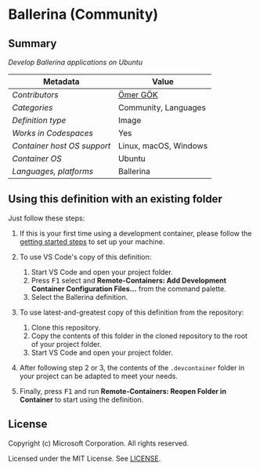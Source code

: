 # Ballerina (Community)

## Summary

*Develop Ballerina applications on Ubuntu*

| Metadata                    | Value                                                                        |
|---------------------------- | -----------------------------------------------------------------------------|
| *Contributors*              | [Ömer GÖK](https://github.com/gokomer)                                       |
| *Categories*                | Community, Languages                                                         |
| *Definition type*           | Image                                                                        |
| *Works in Codespaces*       | Yes                                                                          |
| *Container host OS support* | Linux, macOS, Windows                                                        |
| *Container OS*              | Ubuntu                                                                       |
| *Languages, platforms*      | Ballerina                                                                    |



## Using this definition with an existing folder


Just follow these steps:

1. If this is your first time using a development container, please follow the [getting started steps](https://aka.ms/vscode-remote/containers/getting-started) to set up your machine.

2. To use VS Code's copy of this definition:
   1. Start VS Code and open your project folder.
   2. Press <kbd>F1</kbd> select and **Remote-Containers: Add Development Container Configuration Files...** from the command palette.
   3. Select the Ballerina definition.

3. To use latest-and-greatest copy of this definition from the repository:
   1. Clone this repository.
   2. Copy the contents of this folder in the cloned repository to the root of your project folder.
   3. Start VS Code and open your project folder.

4. After following step 2 or 3, the contents of the `.devcontainer` folder in your project can be adapted to meet your needs.

5. Finally, press <kbd>F1</kbd> and run **Remote-Containers: Reopen Folder in Container** to start using the definition.


## License

Copyright (c) Microsoft Corporation. All rights reserved.

Licensed under the MIT License. See [LICENSE](https://github.com/Microsoft/vscode-dev-containers/blob/master/LICENSE).
